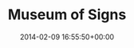 ---
title:		"Museum of Signs"
type:		"photos"
mediatype:		"upload"
location:		"Berlin, Germany"
date:		"2014-02-09 16:55:50+00:00"
album:		"people"
filename:		"anna-light-museum.md"
series:		"signs-museum"
cl_public_id:		"people/anna-light-museum"
cl_version:		1497005347
format:		"tiff"
bytes:		5683360
width:		2560
height:		1440
colours:
- "#01000E"
- "#020ADF"
- "#020202"
- "#FBF7F0"
- "#2E1F1D"
- "#E1CC92"
- "#1A0F17"
- "#F8F8EB"
- "#736142"
- "#392F1D"
- "#765948"
- "#1D1223"
- "#010189"
- "#0B0202"
- "#1D1431"
- "#08010C"
- "#090107"
- "#785055"
- "#C68F77"
- "#C88088"
exposure_mode:		"Auto"
program:		"Aperture-priority AE"
aperture:		"1.4"
focal_length:		"50.0 mm"
iso:		"1600"
shutter_speed:		"1/1250"
metering:		"Spot"
flash:		"Off, Did not fire"
white_balance:		"Custom"
colour_temp:		"2450"
has_crop:		"false"
orientation:		"Horizontal (normal)"
camera_model:		"NIKON D800"
lens_info:		"Nikon Nikkor 50mm f/1.4"
artist:		"No artist info"
x_resolution:		"300"
y_resolution:		"300"
---